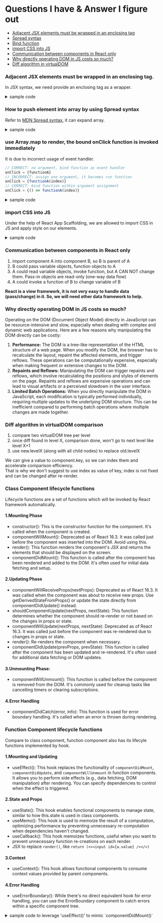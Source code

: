 # Questions I have & Answer I figure out

- [Adjacent JSX elements must be wrapped in an enclosing tag](#adjacent-jsx-elements-must-be-wrapped-in-an-enclosing-tag)
- [Spread syntax](#how-to-push-element-into-array-by-using-spread-syntax)
- [Bind function](#use-arraymap-to-render-the-bound-onclick-function-is-invoked-immediately)
- [import CSS into JS](#import-css-into-js)
- [Communication between components in React only](#communication-between-components-in-react-only)
- [Why directly operating DOM in JS costs so much?](#why-directly-operating-dom-in-js-costs-so-much)
- [Diff algorithm in virtualDOM](#diff-algorithm-in-virtualdom-comparison)

### Adjacent JSX elements must be wrapped in an enclosing tag.
In JSX syntax, we need provide an enclosing tag as a wrapper.
<details>
    <summary>sample code</summary>

```javascript
// GOOD: return an enclosing tag <div> to wrap everhthing inside
function App() {
    return (
        <div>
            <input id="userName" type="text" />
            <button>click me</button>
            <span id={"showMyName"}></span>
        </div>  
    );
}

// BAD: span is not wrapped by div
function App() {
    return (
        <div>
            <input id="userName" type="text" />
            <button>click me</button>
        </div>
        <span id={"showMyName"}></span>
    );
}
```
</details>

### How to push element into array by using Spread syntax
Refer to [MDN Spread syntax](https://developer.mozilla.org/en-US/docs/Web/JavaScript/Reference/Operators/Spread_syntax),
it can expand array.
<details>
    <summary>sample code</summary>

    
```javascript
    const [list, setList] = useState(['学日语', '学React']);
    // append new value into list, setList function is bound with const 'list'
    setList(prevList => [...prevList, inputValue])
```
</details>

### use Array.map to render, the bound onClick function is invoked immediately
It is due to incorrect usage of event handler.  
```javascript
// CORRECT: no argument, bind function as event handler
onClick = {functionA}
// INCORRECT: assign one argument, it becomes run function
onClick = {functionA(index)}
// CORRECT: bind function within argument assignment
onClick = {() => functionA(index)}
```

<details>
    <summary>sample code</summary>

```javascript
    // incorrect, when bind event handler to onClick
    // this experssion means, invoke handleItemDelete right now
    {list.map((item, index) => (
        <li key={index} onClick={handleItemDelete(index)}>
            {item}
        </li>
    ))}


    // correct
    // when bind event handler to onClick, this experssion means, event handler will be invoking handleItemDelete 
    {list.map((item, index) => (
        <li key={index} onClick={() => handleItemDelete(index)}>
            {item}
        </li>
    ))}
```
</details>

### import CSS into JS
Under the help of React App Scaffolding, we are allowed to import CSS in JS and apply style
on our elements.

<details>
    <summary>sample code</summary>

```javascript
import './style.css'

{/* JSX code, we need to use "className" instead of "class" of HTML tag */}
<input className="red" />
```
</details>

### Communication between components in React only
1. import component A into component B, so B is parent of A
2. B could pass variable objects, function objects to A
3. A could read variable objects, invoke function, but A CAN NOT change them. Pass-in objects are read-only (one-way data flow)
4. A could invoke a function of B to change variable of B 

__React is a view framework, it is not very easy to handle data (pass/change) in it. So, we will need other data framework to help.__

### Why directly operating DOM in JS costs so much?
Operating on the DOM (Document Object Model) directly in JavaScript can be resource-intensive and slow, especially when dealing with complex and dynamic web applications. Here are a few reasons why manipulating the DOM directly can be costly:

1. __Performance:__ The DOM is a tree-like representation of the HTML structure of a web page. When you modify the DOM, the browser has to recalculate the layout, repaint the affected elements, and trigger reflows. These operations can be computationally expensive, especially when making frequent or extensive changes to the DOM.
2. __Repaints and Reflows:__ Manipulating the DOM can trigger repaints and reflows, which involve recalculating the positions and styles of elements on the page. Repaints and reflows are expensive operations and can lead to visual artifacts or a perceived slowdown in the user interface.
3. __Limited Batch Operations:__ When you directly manipulate the DOM in JavaScript, each modification is typically performed individually, requiring multiple updates to the underlying DOM structure. This can be inefficient compared to performing batch operations where multiple changes are made together.

### Diff algorithm in virtualDOM comparison
1. compare two virtualDOM tree per level
2. once diff found in level X, comparison done, won't go to next level like level X+1
3. use new.levelX (along with all child nodes) to replace old.levelX

We can give a value to component.key, so we can index them and accelerate comparison efficiency.  
That is why we don't suggest to use index as value of key, index is not fixed and can be changed after re-render.

### Class Component lifecycle functions
Lifecycle functions are a set of functions which will be invoked by React framework automatically.
#### 1.Mounting Phase
- constructor(): This is the constructor function for the component. It's called when the component is created.
- componentWillMount(): Deprecated as of React 16.3. It was called just before the component was inserted into the DOM. Avoid using this.
- render(): This function renders the component's JSX and returns the elements that should be displayed on the screen.
- componentDidMount(): This function is called after the component has been rendered and added to the DOM. It's often used for initial data fetching and setup.
#### 2.Updating Phase
- componentWillReceiveProps(nextProps): Deprecated as of React 16.3. It was called when the component was about to receive new props. Use getDerivedStateFromProps() or update the state directly from componentDidUpdate() instead.
- shouldComponentUpdate(nextProps, nextState): This function determines whether the component should re-render or not based on the changes in props or state.
- componentWillUpdate(nextProps, nextState): Deprecated as of React 16.3. It was called just before the component was re-rendered due to changes in props or state.
- render(): Re-renders the component when necessary.
- componentDidUpdate(prevProps, prevState): This function is called after the component has been updated and re-rendered. It's often used for additional data fetching or DOM updates.
#### 3.Unmounting Phase:
- componentWillUnmount(): This function is called before the component is removed from the DOM. It's commonly used for cleanup tasks like cancelling timers or clearing subscriptions.
#### 4.Error Handling
- componentDidCatch(error, info): This function is used for error boundary handling. It's called when an error is thrown during rendering.

### Function Component lifecycle functions
Compare to class component, function component also has its lifecyle functions implemented by hook.
#### 1.Mounting and Updating
- useEffect(): This hook replaces the functionality of `componentDidMount`, `componentDidUpdate`, and `componentWillUnmount` in function components. It allows you to perform side effects (e.g., data fetching, DOM manipulation) after rendering. You can specify dependencies to control when the effect is triggered.
#### 2.State and Props
- useState(): This hook enables functional components to manage state, similar to how this.state is used in class components.
- useMemo(): This hook is used to memoize the result of a computation, optimizing performance by preventing unnecessary re-computation when dependencies haven't changed.
- useCallback(): This hook memoizes functions, useful when you want to prevent unnecessary function re-creations on each render.
- JSX to replace `render()`, like `return (<><input id={a.value} /></>)`
#### 3.Context
- useContext(): This hook allows functional components to consume context values provided by parent components.
#### 4.Error Handling
- useErrorBoundary(): While there's no direct equivalent hook for error handling, you can use the ErrorBoundary component to catch errors within a specific component tree.

<details>
    <summary>sample code to leverage 'useEffect()' to mimic `componentDidMount()`</summary>

```jsx
import React, { useEffect, useState } from 'react';

function ExampleComponent() {
  const [data, setData] = useState([]);

  useEffect(() => {
    // This code will run after the component renders (componentDidMount)
    fetchData().then(response => {
      setData(response);
    });

    return () => {
      // This cleanup code will run before the component unmounts (componentWillUnmount)
      cleanup();
    };
  }, []); // Empty dependency array means the effect runs only once (on mount)

  return (
    <div>
      {/* Render component content */}
    </div>
  );
}

export default ExampleComponent;

```
</details>